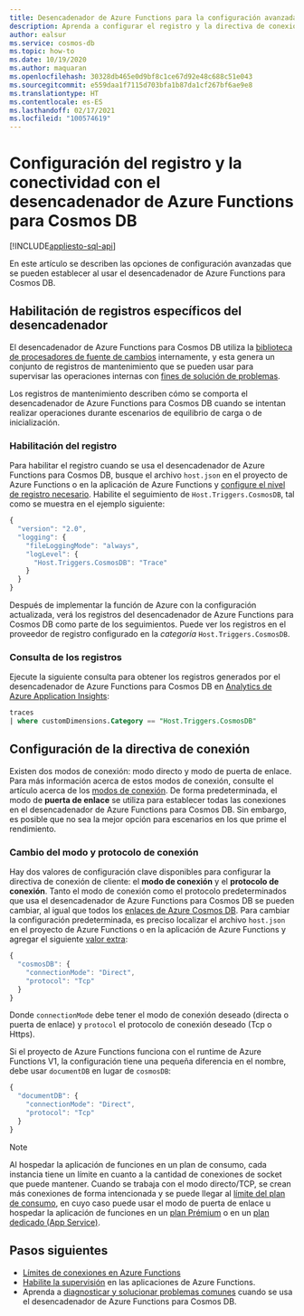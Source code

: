 ```yaml
---
title: Desencadenador de Azure Functions para la configuración avanzada de Cosmos DB
description: Aprenda a configurar el registro y la directiva de conexión que utiliza el desencadenador de Azure Functions para Cosmos DB.
author: ealsur
ms.service: cosmos-db
ms.topic: how-to
ms.date: 10/19/2020
ms.author: maquaran
ms.openlocfilehash: 30328db465e0d9bf8c1ce67d92e48c688c51e043
ms.sourcegitcommit: e559daa1f7115d703bfa1b87da1cf267bf6ae9e8
ms.translationtype: HT
ms.contentlocale: es-ES
ms.lasthandoff: 02/17/2021
ms.locfileid: "100574619"
---
```

# <a name="how-to-configure-logging-and-connectivity-with-the-azure-functions-trigger-for-cosmos-db"></a>Configuración del registro y la conectividad con el desencadenador de Azure Functions para Cosmos DB
[!INCLUDE[appliesto-sql-api](includes/appliesto-sql-api.md)]

En este artículo se describen las opciones de configuración avanzadas que se pueden establecer al usar el desencadenador de Azure Functions para Cosmos DB.

## <a name="enabling-trigger-specific-logs"></a>Habilitación de registros específicos del desencadenador

El desencadenador de Azure Functions para Cosmos DB utiliza la [biblioteca de procesadores de fuente de cambios](./change-feed-processor.md) internamente, y esta genera un conjunto de registros de mantenimiento que se pueden usar para supervisar las operaciones internas con [fines de solución de problemas](./troubleshoot-changefeed-functions.md).

Los registros de mantenimiento describen cómo se comporta el desencadenador de Azure Functions para Cosmos DB cuando se intentan realizar operaciones durante escenarios de equilibrio de carga o de inicialización.

### <a name="enabling-logging"></a>Habilitación del registro

Para habilitar el registro cuando se usa el desencadenador de Azure Functions para Cosmos DB, busque el archivo `host.json` en el proyecto de Azure Functions o en la aplicación de Azure Functions y [configure el nivel de registro necesario](../azure-functions/functions-monitoring.md#log-levels-and-categories). Habilite el seguimiento de `Host.Triggers.CosmosDB`, tal como se muestra en el ejemplo siguiente:

```js
{
  "version": "2.0",
  "logging": {
    "fileLoggingMode": "always",
    "logLevel": {
      "Host.Triggers.CosmosDB": "Trace"
    }
  }
}
```

Después de implementar la función de Azure con la configuración actualizada, verá los registros del desencadenador de Azure Functions para Cosmos DB como parte de los seguimientos. Puede ver los registros en el proveedor de registro configurado en la *categoría* `Host.Triggers.CosmosDB`.

### <a name="query-the-logs"></a>Consulta de los registros

Ejecute la siguiente consulta para obtener los registros generados por el desencadenador de Azure Functions para Cosmos DB en [Analytics de Azure Application Insights](../azure-monitor/logs/log-query-overview.md):

```sql
traces
| where customDimensions.Category == "Host.Triggers.CosmosDB"
```

## <a name="configuring-the-connection-policy"></a>Configuración de la directiva de conexión

Existen dos modos de conexión: modo directo y modo de puerta de enlace. Para más información acerca de estos modos de conexión, consulte el artículo acerca de los [modos de conexión](sql-sdk-connection-modes.md). De forma predeterminada, el modo de **puerta de enlace** se utiliza para establecer todas las conexiones en el desencadenador de Azure Functions para Cosmos DB. Sin embargo, es posible que no sea la mejor opción para escenarios en los que prime el rendimiento.

### <a name="changing-the-connection-mode-and-protocol"></a>Cambio del modo y protocolo de conexión

Hay dos valores de configuración clave disponibles para configurar la directiva de conexión de cliente: el **modo de conexión** y el **protocolo de conexión**. Tanto el modo de conexión como el protocolo predeterminados que usa el desencadenador de Azure Functions para Cosmos DB se pueden cambiar, al igual que todos los [enlaces de Azure Cosmos DB](../azure-functions/functions-bindings-cosmosdb-v2-output.md). Para cambiar la configuración predeterminada, es preciso localizar el archivo `host.json` en el proyecto de Azure Functions o en la aplicación de Azure Functions y agregar el siguiente [valor extra](../azure-functions/functions-bindings-cosmosdb-v2-output.md#hostjson-settings):

```js
{
  "cosmosDB": {
    "connectionMode": "Direct",
    "protocol": "Tcp"
  }
}
```

Donde `connectionMode` debe tener el modo de conexión deseado (directa o puerta de enlace) y `protocol` el protocolo de conexión deseado (Tcp o Https). 

Si el proyecto de Azure Functions funciona con el runtime de Azure Functions V1, la configuración tiene una pequeña diferencia en el nombre, debe usar `documentDB` en lugar de `cosmosDB`:

```js
{
  "documentDB": {
    "connectionMode": "Direct",
    "protocol": "Tcp"
  }
}
```

> [!NOTE]
> Al hospedar la aplicación de funciones en un plan de consumo, cada instancia tiene un límite en cuanto a la cantidad de conexiones de socket que puede mantener. Cuando se trabaja con el modo directo/TCP, se crean más conexiones de forma intencionada y se puede llegar al [límite del plan de consumo](../azure-functions/manage-connections.md#connection-limit), en cuyo caso puede usar el modo de puerta de enlace u hospedar la aplicación de funciones en un [plan Prémium](../azure-functions/functions-premium-plan.md) o en un [plan dedicado (App Service)](../azure-functions/dedicated-plan.md).

## <a name="next-steps"></a>Pasos siguientes

* [Límites de conexiones en Azure Functions](../azure-functions/manage-connections.md#connection-limit)
* [Habilite la supervisión](../azure-functions/functions-monitoring.md) en las aplicaciones de Azure Functions.
* Aprenda a [diagnosticar y solucionar problemas comunes](./troubleshoot-changefeed-functions.md) cuando se usa el desencadenador de Azure Functions para Cosmos DB.